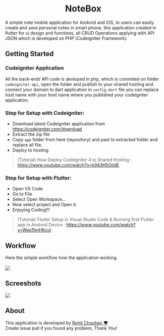 <h1  align="center" >NoteBox</h1>
A simple note mobile application for Andorid and iOS, to users can easily create and save personal notes in smart phone, this application created in flutter for ui design and functions, all CRUD Operations applying with API JSON which is developed on PHP (Codeigniter Framework).

## Getting Started

### Codeigniter Application
All the back-end/ API code is devloped in php, which is commited on folder `codeigniter-api`, open the folder and publish to your shared hosting and connect your domain to dart application in `config.dart` file you can replace host name with your host name where you published your codeigniter application.

### Step for Setup with Codeigniter:
- Download latest Codeigniter application from https://codeigniter.com/download
- Extract the zip file
- Copy `app` folder from here (repository) and past to extracted folder and replace all file.
- Deploy to hosting

> (Tutorial) How Deploy CodeIgniter 4 to Shared Hosting : https://www.youtube.com/watch?v=k943H5OiIdE

### Step for Setup with Flutter:
- Open VS Code
- Go to File
- Select Open Workspace...
- Now select project and Open it.
- Enjoying Coding!!!

> (Tutorial) Flutter Setup in Visual Studio Code & Running first Flutter app in Android Device : https://www.youtube.com/watch?v=WepTtmHKcoI

## Workflow
Here the simple workflow how the application working.<br><br>
<img src="https://raw.githubusercontent.com/rohit-chouhan/notebox-flutter-application/main/dartapp.jpg"/>

## Screeshots
<img src="https://raw.githubusercontent.com/rohit-chouhan/notebox-flutter-application/main/screenshots.jpg"/>

## About
This application is developed by <a href="https://www.linkedin.com/in/itsrohitchouhan/">Rohit Chouhan ❤️</a><br>
Create issue pull if you found any problem, Thank You!
